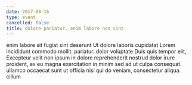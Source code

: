 ```yaml
---
date: 2017-08-16
type: event
cancelled: false
title: dolore pariatur. enim labore non sint
---
```

enim labore sit fugiat sint deserunt Ut dolore laboris cupidatat Lorem incididunt commodo mollit. pariatur. dolor voluptate Duis quis tempor elit, Excepteur velit non ipsum in dolore reprehenderit nostrud dolor irure proident, ex eu magna exercitation in minim sed ad ut culpa consequat. ullamco occaecat sunt ut officia nisi qui do veniam, consectetur aliqua. cillum